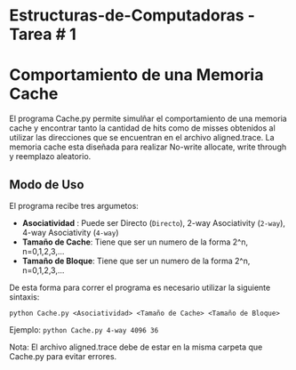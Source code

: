 # Estructuras-de-Computadoras - Tarea # 1
# Comportamiento de una Memoria Cache
El programa Cache.py permite simulñar el comportamiento de una memoria cache y encontrar tanto la cantidad de hits como de misses obtenidos al utilizar las direcciones que se encuentran en el archivo aligned.trace. La memoria cache esta diseñada para realizar No-write allocate, write through y reemplazo aleatorio.

## Modo de Uso
El programa recibe tres argumetos: 
* **Asociatividad** : Puede ser Directo (`Directo`), 2-way Asociativity (`2-way`), 4-way Asociativity (`4-way`)
* **Tamaño de Cache**: Tiene que ser un numero de la forma 2^n, n=0,1,2,3,...
* **Tamaño de Bloque**: Tiene que ser un numero de la forma 2^n, n=0,1,2,3,...

De esta forma para correr el programa es necesario utilizar la siguiente sintaxis:

`python Cache.py <Asociatividad> <Tamaño de Cache> <Tamaño de Bloque>`

Ejemplo: `python Cache.py 4-way 4096 36`

Nota: El archivo aligned.trace debe de estar en la misma carpeta que Cache.py para evitar errores.


